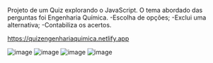 Projeto de um Quiz explorando o JavaScript. O tema abordado das perguntas foi Engenharia Química. 
-Escolha de opções;
-Exclui uma alternativa;
-Contabiliza os acertos.

https://quizengenhariaquimica.netlify.app

![image](https://github.com/VitorDarilho/quizquimica/assets/117047872/3b5cb281-ca33-4943-9e12-ce35a176ef9a)
![image](https://github.com/VitorDarilho/quizquimica/assets/117047872/a8c8837b-7c6a-46ed-86d2-c072afe75f93)
![image](https://github.com/VitorDarilho/quizquimica/assets/117047872/76b80bc6-f62b-4404-8e3e-1027f1b31c70)
![image](https://github.com/VitorDarilho/quizquimica/assets/117047872/e1aab77b-4621-4911-a02f-549001831852)





